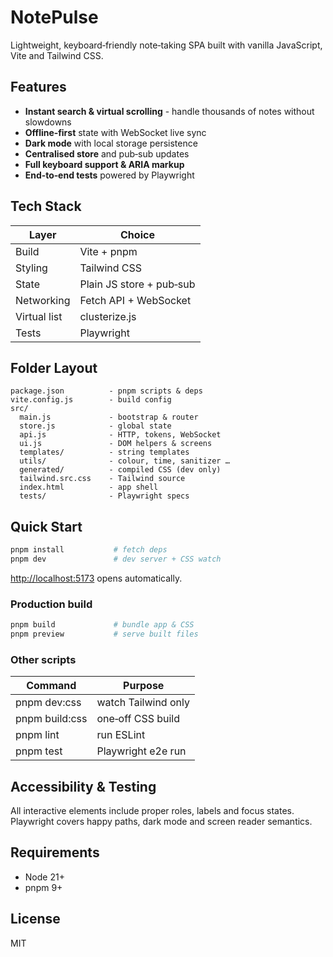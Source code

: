 # NotePulse

Lightweight, keyboard‑friendly note‑taking SPA built with vanilla JavaScript,
Vite and Tailwind CSS.

## Features

- **Instant search & virtual scrolling** - handle thousands of notes without
  slowdowns
- **Offline‑first** state with WebSocket live sync
- **Dark mode** with local storage persistence
- **Centralised store** and pub‑sub updates
- **Full keyboard support & ARIA markup**
- **End‑to‑end tests** powered by Playwright

## Tech Stack

| Layer        | Choice                   |
| ------------ | ------------------------ |
| Build        | Vite + pnpm              |
| Styling      | Tailwind CSS             |
| State        | Plain JS store + pub‑sub |
| Networking   | Fetch API + WebSocket    |
| Virtual list | clusterize.js            |
| Tests        | Playwright               |

## Folder Layout

```text
package.json          - pnpm scripts & deps
vite.config.js        - build config
src/
  main.js             - bootstrap & router
  store.js            - global state
  api.js              - HTTP, tokens, WebSocket
  ui.js               - DOM helpers & screens
  templates/          - string templates
  utils/              - colour, time, sanitizer …
  generated/          - compiled CSS (dev only)
  tailwind.src.css    - Tailwind source
  index.html          - app shell
  tests/              - Playwright specs
```

## Quick Start

```bash
pnpm install           # fetch deps
pnpm dev               # dev server + CSS watch
```

[http://localhost:5173](http://localhost:5173) opens automatically.

### Production build

```bash
pnpm build             # bundle app & CSS
pnpm preview           # serve built files
```

### Other scripts

| Command         | Purpose             |
| --------------- | ------------------- |
| pnpm dev\:css   | watch Tailwind only |
| pnpm build\:css | one‑off CSS build   |
| pnpm lint       | run ESLint          |
| pnpm test       | Playwright e2e run  |

## Accessibility & Testing

All interactive elements include proper roles, labels and focus states.
Playwright covers happy paths, dark mode and screen reader semantics.

## Requirements

- Node 21+
- pnpm 9+

## License

MIT
